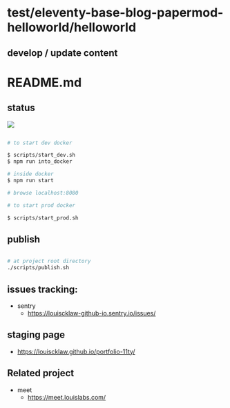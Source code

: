 # test/eleventy-base-blog-papermod-helloworld/helloworld


## develop / update content
# README.md

## status
![](https://github.com/louiscklaw/portfolio-11ty/actions/workflows/pages/pages-build-deployment/badge.svg)


```bash

# to start dev docker

$ scripts/start_dev.sh
$ npm run into_docker

# inside docker
$ npm run start

# browse localhost:8080

# to start prod docker

$ scripts/start_prod.sh

```

## publish

```bash

# at project root directory
./scripts/publish.sh

```

## issues tracking:
  - sentry
    - https://louiscklaw-github-io.sentry.io/issues/

## staging page
  - https://louiscklaw.github.io/portfolio-11ty/

## Related project
  - meet
    - https://meet.louislabs.com/


